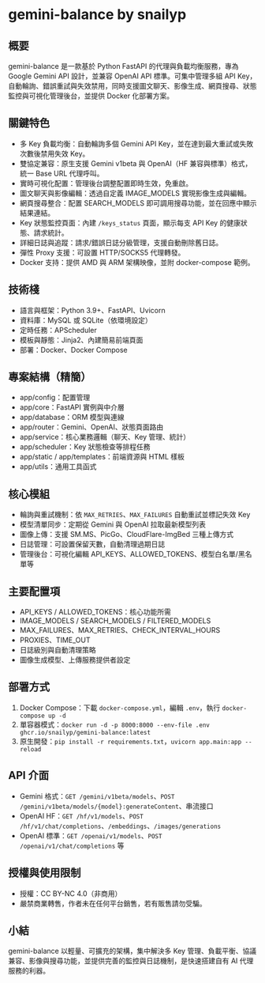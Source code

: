 # gemini-balance by snailyp

## 概要
gemini-balance 是一款基於 Python FastAPI 的代理與負載均衡服務，專為 Google Gemini API 設計，並兼容 OpenAI API 標準。可集中管理多組 API Key，自動輪詢、錯誤重試與失效禁用，同時支援圖文聊天、影像生成、網頁搜尋、狀態監控與可視化管理後台，並提供 Docker 化部署方案。

## 關鍵特色
- 多 Key 負載均衡：自動輪詢多個 Gemini API Key，並在達到最大重試或失敗次數後禁用失效 Key。  
- 雙協定兼容：原生支援 Gemini v1beta 與 OpenAI（HF 兼容與標準）格式，統一 Base URL 代理呼叫。  
- 實時可視化配置：管理後台調整配置即時生效，免重啟。  
- 圖文聊天與影像編輯：透過自定義 IMAGE_MODELS 實現影像生成與編輯。  
- 網頁搜尋整合：配置 SEARCH_MODELS 即可調用搜尋功能，並在回應中顯示結果連結。  
- Key 狀態監控頁面：內建 `/keys_status` 頁面，顯示每支 API Key 的健康狀態、請求統計。  
- 詳細日誌與追蹤：請求/錯誤日誌分級管理，支援自動刪除舊日誌。  
- 彈性 Proxy 支援：可設置 HTTP/SOCKS5 代理轉發。  
- Docker 支持：提供 AMD 與 ARM 架構映像，並附 docker-compose 範例。

## 技術棧
- 語言與框架：Python 3.9+、FastAPI、Uvicorn  
- 資料庫：MySQL 或 SQLite（依環境設定）  
- 定時任務：APScheduler  
- 模板與靜態：Jinja2、內建簡易前端頁面  
- 部署：Docker、Docker Compose  

## 專案結構（精簡）
- app/config：配置管理  
- app/core：FastAPI 實例與中介層  
- app/database：ORM 模型與連線  
- app/router：Gemini、OpenAI、狀態頁面路由  
- app/service：核心業務邏輯（聊天、Key 管理、統計）  
- app/scheduler：Key 狀態檢查等排程任務  
- app/static / app/templates：前端資源與 HTML 樣板  
- app/utils：通用工具函式  

## 核心模組
- 輪詢與重試機制：依 `MAX_RETRIES`、`MAX_FAILURES` 自動重試並標記失效 Key  
- 模型清單同步：定期從 Gemini 與 OpenAI 拉取最新模型列表  
- 圖像上傳：支援 SM.MS、PicGo、CloudFlare-ImgBed 三種上傳方式  
- 日誌管理：可設置保留天數，自動清理過期日誌  
- 管理後台：可視化編輯 API_KEYS、ALLOWED_TOKENS、模型白名單/黑名單等  

## 主要配置項
- API_KEYS / ALLOWED_TOKENS：核心功能所需  
- IMAGE_MODELS / SEARCH_MODELS / FILTERED_MODELS  
- MAX_FAILURES、MAX_RETRIES、CHECK_INTERVAL_HOURS  
- PROXIES、TIME_OUT  
- 日誌級別與自動清理策略  
- 圖像生成模型、上傳服務提供者設定  

## 部署方式
1. Docker Compose：下載 `docker-compose.yml`，編輯 `.env`，執行 `docker-compose up -d`  
2. 單容器模式：`docker run -d -p 8000:8000 --env-file .env ghcr.io/snailyp/gemini-balance:latest`  
3. 原生開發：`pip install -r requirements.txt`，`uvicorn app.main:app --reload`  

## API 介面
- Gemini 格式：`GET /gemini/v1beta/models`、`POST /gemini/v1beta/models/{model}:generateContent`、串流接口  
- OpenAI HF：`GET /hf/v1/models`、`POST /hf/v1/chat/completions`、`/embeddings`、`/images/generations`  
- OpenAI 標準：`GET /openai/v1/models`、`POST /openai/v1/chat/completions` 等  

## 授權與使用限制
- 授權：CC BY-NC 4.0（非商用）  
- 嚴禁商業轉售，作者未在任何平台銷售，若有販售請勿受騙。  

## 小結
gemini-balance 以輕量、可擴充的架構，集中解決多 Key 管理、負載平衡、協議兼容、影像與搜尋功能，並提供完善的監控與日誌機制，是快速搭建自有 AI 代理服務的利器。